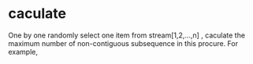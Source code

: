 # caculate
One by one randomly select one item from stream[1,2,...,n] , caculate the maximum number of non-contiguous subsequence in this procure. For example, 
